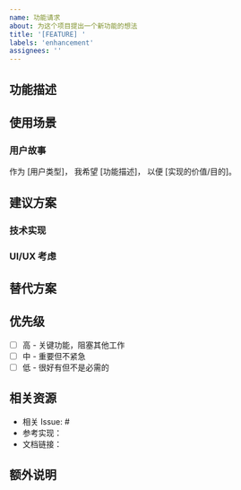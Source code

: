 ```yaml
---
name: 功能请求
about: 为这个项目提出一个新功能的想法
title: '[FEATURE] '
labels: 'enhancement'
assignees: ''
---
```


## 功能描述
<!-- 清晰简洁地描述您希望添加的功能 -->

## 使用场景
<!-- 描述这个功能将如何被使用，以及它解决什么问题 -->

### 用户故事
作为 [用户类型]，
我希望 [功能描述]，
以便 [实现的价值/目的]。

## 建议方案
<!-- 描述您建议如何实现这个功能 -->

### 技术实现
<!-- 如果您有技术实现的想法，请在这里描述 -->

### UI/UX 考虑
<!-- 如果涉及界面变化，请描述用户交互流程 -->

## 替代方案
<!-- 描述您考虑过的任何替代解决方案或功能 -->

## 优先级
<!-- 您认为这个功能的优先级如何？ -->
- [ ] 高 - 关键功能，阻塞其他工作
- [ ] 中 - 重要但不紧急
- [ ] 低 - 很好有但不是必需的

## 相关资源
<!-- 链接到相关的文档、讨论或示例 -->
- 相关 Issue: #
- 参考实现：
- 文档链接：

## 额外说明
<!-- 添加任何其他相关信息、截图或上下文 -->